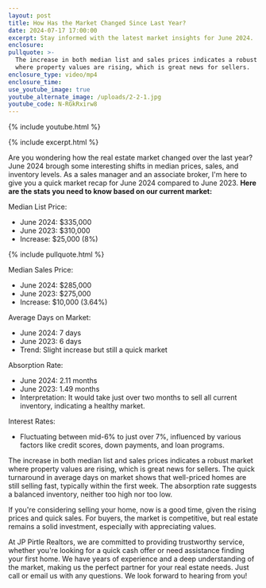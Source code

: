 ```yaml
---
layout: post
title: How Has the Market Changed Since Last Year?
date: 2024-07-17 17:00:00
excerpt: Stay informed with the latest market insights for June 2024.
enclosure:
pullquote: >-
  The increase in both median list and sales prices indicates a robust market
  where property values are rising, which is great news for sellers. 
enclosure_type: video/mp4
enclosure_time:
use_youtube_image: true
youtube_alternate_image: /uploads/2-2-1.jpg
youtube_code: N-RGkRxirw8
---
```

{% include youtube.html %}

{% include excerpt.html %}

Are you wondering how the real estate market changed over the last year? June 2024 brough some interesting shifts in median prices, sales, and inventory levels. As a sales manager and an associate broker, I'm here to give you a quick market recap for June 2024 compared to June 2023. **Here are the stats you need to know based on our current market:**

Median List Price:

* June 2024: $335,000
* June 2023: $310,000
* Increase: $25,000 (8%)

{% include pullquote.html %}

Median Sales Price:

* June 2024: $285,000
* June 2023: $275,000
* Increase: $10,000 (3.64%)

Average Days on Market:

* June 2024: 7 days
* June 2023: 6 days
* Trend: Slight increase but still a quick market

Absorption Rate:

* June 2024: 2.11 months
* June 2023: 1.49 months
* Interpretation: It would take just over two months to sell all current inventory, indicating a healthy market.

Interest Rates:

* Fluctuating between mid-6% to just over 7%, influenced by various factors like credit scores, down payments, and loan programs.

The increase in both median list and sales prices indicates a robust market where property values are rising, which is great news for sellers. The quick turnaround in average days on market shows that well-priced homes are still selling fast, typically within the first week. The absorption rate suggests a balanced inventory, neither too high nor too low.

If you're considering selling your home, now is a good time, given the rising prices and quick sales. For buyers, the market is competitive, but real estate remains a solid investment, especially with appreciating values.

At JP Pirtle Realtors, we are committed to providing trustworthy service, whether you're looking for a quick cash offer or need assistance finding your first home. We have years of experience and a deep understanding of the market, making us the perfect partner for your real estate needs. Just call or email us with any questions. We look forward to hearing from you!